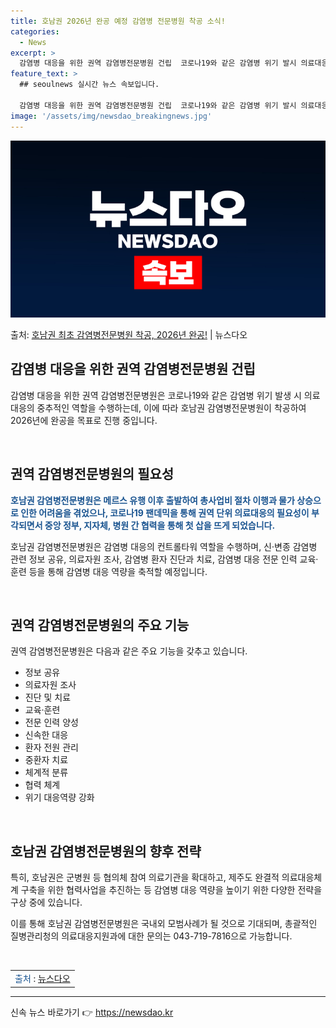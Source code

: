 ```yaml
---
title: 호남권 2026년 완공 예정 감염병 전문병원 착공 소식!
categories:
  - News
excerpt: >
  감염병 대응을 위한 권역 감염병전문병원 건립  코로나19와 같은 감염병 위기 발시 의료대응 컨트롤타워 역할을…
feature_text: >
  ## seoulnews 실시간 뉴스 속보입니다.

  감염병 대응을 위한 권역 감염병전문병원 건립  코로나19와 같은 감염병 위기 발시 의료대응 컨트롤타워 역할을…
image: '/assets/img/newsdao_breakingnews.jpg'
---
```


![뉴스다오 속보](/assets/img/newsdao_breakingnews.jpg)

<p>출처: <a href="https://newsdao.kr/4312" rel="dofollow">호남권 최초 감염병전문병원 착공, 2026년 완공!</a> | 뉴스다오</p>

<h2 data-ke-size="size26">감염병 대응을 위한 권역 감염병전문병원 건립</h2>

감염병 대응을 위한 권역 감염병전문병원은 코로나19와 같은 감염병 위기 발생 시 의료대응의 중추적인 역할을 수행하는데, 이에 따라 호남권 감염병전문병원이 착공하여 2026년에 완공을 목표로 진행 중입니다.

<p data-ke-size="size16">&nbsp;</p>

<h2 data-ke-size="size24">권역 감염병전문병원의 필요성</h2>

<b><span style="color: #1a5490;">호남권 감염병전문병원은 메르스 유행 이후 출발하여 총사업비 절차 이행과 물가 상승으로 인한 어려움을 겪었으나, 코로나19 팬데믹을 통해 권역 단위 의료대응의 필요성이 부각되면서 중앙 정부, 지자체, 병원 간 협력을 통해 첫 삽을 뜨게 되었습니다.</span></b>

호남권 감염병전문병원은 감염병 대응의 컨트롤타워 역할을 수행하며, 신·변종 감염병 관련 정보 공유, 의료자원 조사, 감염병 환자 진단과 치료, 감염병 대응 전문 인력 교육·훈련 등을 통해 감염병 대응 역량을 축적할 예정입니다.

<p data-ke-size="size16">&nbsp;</p>

<h2 data-ke-size="size24">권역 감염병전문병원의 주요 기능</h2>

권역 감염병전문병원은 다음과 같은 주요 기능을 갖추고 있습니다.
<ul>
    <li>정보 공유</li>
    <li>의료자원 조사</li>
    <li>진단 및 치료</li>
    <li>교육·훈련</li>
    <li>전문 인력 양성</li>
    <li>신속한 대응</li>
    <li>환자 전원 관리</li>
    <li>중환자 치료</li>
    <li>체계적 분류</li>
    <li>협력 체계</li>
    <li>위기 대응역량 강화</li>
</ul>

<p data-ke-size="size16">&nbsp;</p>

<h2 data-ke-size="size24">호남권 감염병전문병원의 향후 전략</h2>

특히, 호남권은 군병원 등 협의체 참여 의료기관을 확대하고, 제주도 완결적 의료대응체계 구축을 위한 협력사업을 추진하는 등 감염병 대응 역량을 높이기 위한 다양한 전략을 구상 중에 있습니다.

이를 통해 호남권 감염병전문병원은 국내외 모범사례가 될 것으로 기대되며, 총괄적인 질병관리청의 의료대응지원과에 대한 문의는 043-719-7816으로 가능합니다.

<p data-ke-size="size16">&nbsp;</p>
<table>
    <tbody>
        <tr>
            <td style="text-align: left;"><span style="color: #1a5490;">출처</span> : <a href="https://newsdao.kr/4312">뉴스다오</a></td>
        </tr>
    </tbody>
</table>
<hr> 

신속 뉴스 바로가기 👉 <a href="https://newsdao.kr" rel="dofollow">https://newsdao.kr</a>


